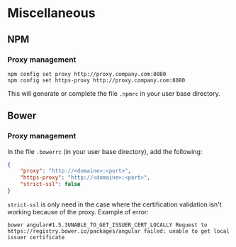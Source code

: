 # Miscellaneous

## NPM

### Proxy management

```
npm config set proxy http://proxy.company.com:8080
npm config set https-proxy http://proxy.company.com:8080
```

This will generate or complete the file `.npmrc` in your user base directory.

## Bower

### Proxy management

In the file `.bowerrc` (in your user base directory), add the following:

```json
{
    "proxy": "http://<domaine>:<port>",
    "https-proxy": "http://<domaine>:<port>",
    "strict-ssl": false
}
```

`strict-ssl` is only need in the case where the certification validation isn't working because of the proxy. Example of error:

```
bower angular#1.5.3UNABLE_TO_GET_ISSUER_CERT_LOCALLY Request to https://registry.bower.io/packages/angular failed: unable to get local issuer certificate
```
